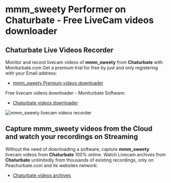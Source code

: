 # mmm_sweety Performer on Chaturbate - Free LiveCam videos downloader

## Chaturbate Live Videos Recorder

Monitor and record livecam videos of **mmm_sweety** from **Chaturbate** with Moniturbate.com
Get a premium trial for free by just and only registering with your Email address:
* [mmm_sweety Premium videos downloader](https://moniturbate.com/request-demo-licence-key.html)

Free livecam videos downloader - Moniturbate Software:
* [Chaturbate videos downloader](https://moniturbate.com/moniturbate-download-software.html)

![mmm_sweety livecam videos recorder](https://peachurnet.com/templates/moniturbate-software.png)


## Capture mmm_sweety videos from the Cloud and watch your recordings on Streaming

Without the need of downloading a software, capture **mmm_sweety** livecam videos from **Chaturbate** 100% online.
Watch Livecam archives from **Chaturbate** unlimitedly from thousands of existing recordings, only on Peachurbate.com and its websites network:
* [Chaturbate videos archives](https://peachurnet.com/)